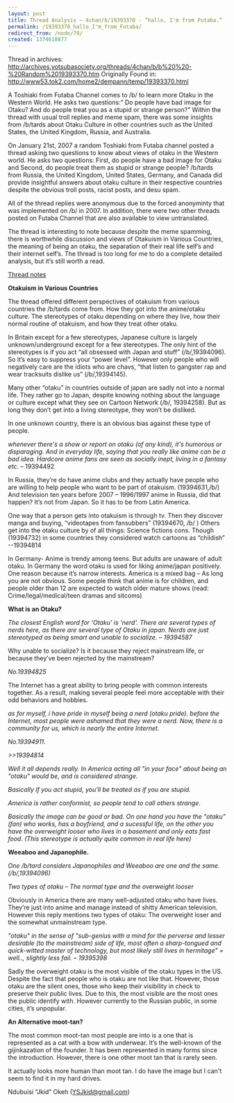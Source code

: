 ```yaml
---
layout: post
title: Thread Analysis – 4chan/b/19393370 - “hallo, I'm from Futaba.”
permalink: /19393370_hallo_I'm_from_Futaba/
redirect_from: /node/79/
created: 1374618877
---
```

Thread in archives: http://archives.yotsubasociety.org/threads/4chan/b/b%20%20-%20Random%2019393370.htm
Originally Found in: http://www53.tok2.com/home2/dempann/temp/19393370.html

A Toshiaki from Futaba Channel comes to /b/ to learn more Otaku in the Western World. He asks two questions:” Do people have bad image for Otaku? And do people treat you as a stupid or strange person?” Within the thread with usual troll replies and meme spam, there was some insights from /b/tards about Otaku Culture in other countries such as the United States, the United Kingdom, Russia, and Australia. 

On January 21st, 2007 a random Toshiaki from Futaba channel posted a thread asking two questions to know about views of otaku in the Western world. He asks two questions: First, do people have a bad image for Otaku and Second, do people treat them as stupid or strange people?  /b/tards from Russia, the United Kingdom, United States, Germany, and Canada did provide insightful answers about otaku culture in their respective countries despite the obvious troll posts, racist posts, and desu spam.

All of the thread replies were anonymous due to the forced anonyminty that was implemented on /b/ in 2007. In addition, there were two other threads posted on Futaba Channel that are also available to view untranslated.

The thread is interesting to note because despite the meme spamming, there is worthwhile discussion and views of Otakuism in Various Countries, the meaning of being an otaku, the separation of their real life self’s and their internet self’s. The thread is too long for me to do a complete detailed analysis, but it’s still worth a read.

<u>Thread notes</u>

<b>Otakuism in Various Countries</b>

The thread offered different perspectives of otakuism from various countries the /b/tards come from. How they got into the anime/otaku culture. The stereotypes of otaku depending on where they live, how their normal routine of otakuism, and how they treat other otaku.

In Britain except for a few stereotypes, Japanese culture is largely unknown/underground except for a few stereotypes.  The only hint of the stereotypes is if you act “all obsessed with Japan and stuff” (/b/,19394096). So it’s easy to suppress your “power level”. However only people who will negatively care are the idiots who are chavs, “that listen to gangster rap and wear tracksuits dislike us” (/b/,19394145).

Many other “otaku” in countries outside of japan are sadly not into a normal life. They rather go to Japan, despite knowing nothing about the language or culture except what they see on Cartoon Network (/b/, 19394258). But as long they don’t get into a living stereotype, they won’t be disliked.

In one unknown country, there is an obvious bias against these type of people. 

<i>whenever there's a show or report on otaku (of any kind), it's humorous or disparaging. And in everyday life, saying that you really like anime can be a bad idea. Hardcore anime fans are seen as socially inept, living in a fantasy etc.</i> – 19394492

In Russia, they’re do have anime clubs and they actually have people who are willing to help people who want to be part of otakuism. (19394631,/b/) And television ten years before 2007 – 1996/1997 anime in Russia, did that happen?  It’s not from Japan. So it has to be from Latin America.

One way that a person gets into otakuism is through tv. Then they discover manga and buying, “videotapes from fansubbers” (19394670, /b/ ) Others get into the otaku culture by of all things: Science fictions cons. Though (19394732) in some countries they considered watch cartoons as “childish” --19394814

In Germany- Anime is trendy among teens. But adults are unaware of adult otaku. In Germany the word otaku is used for liking anime/japan positively.  One reason because it’s narrow interests.  America is a mixed bag – As long you are not obvious. Some people think that anime is for children, and people older than 12 are expected to watch older mature shows (read: Crime/legal/medical/teen dramas and sitcoms)

<b>What is an Otaku?</b>

<i>The closest English word for 'Otaku' is 'nerd'. There are several types of nerds here, as there are several type of Otaku in japan. Nerds are just stereotyped as being smart and unable to socialize. – 19394587</i> 

Why unable to socialize? Is it because they reject mainstream life, or because they’ve been rejected by the mainstream?

<i>No.19394825</i>

The Internet has a great ability to bring people with common interests together. As a result, making several people feel more acceptable with their odd behaviors and hobbies. 

<i>as for myself, i have pride in myself being a nerd (otaku pride). before the Internet, most people were ashamed that they were a nerd. Now, there is a community for us, which is nearly the entire Internet.</i>

<i>No.19394911</i>.

<i>>>19394814</i>

<i>Well it all depends really. In America acting all "in your face" about being an "otaku" would be, and is considered strange.</i> 

<i>Basically if you act stupid, you'll be treated as if you are stupid.</i> 

<i>America is rather conformist, so people tend to call others strange</i>. 

<i>Basically the image can be good or bad. On one hand you have the "otaku" (fan) who works, has a boyfriend, and a sucessful life, on the other you have the overweight looser who lives in a basement and only eats fast food. (This stereotype is actually quite common in real life here)</i>

<b>Weeaboo and Japanophile.</b>

<i>One /b/tard considers Japanophiles and Weeaboo are one and the same. (/b/,19394096)</i>

<i>Two types of otaku – The normal type and the overweight looser</i>

Obviously in America there are many well-adjusted otaku who have lives. They’re just into anime and manage instead of shitty American television. However this reply mentions two types of otaku: The overweight loser and the somewhat unmainstream type.

<i>"otaku" in the sense of "sub-genius with a mind for the perverse and lesser desirable (to the mainstream) side of life, most often a sharp-tongued and quick-witted master of technology, but most likely still lives in hermitage" = well.., slightly less fa­­il. – 19395398</i>

Sadly the overweight otaku is the most visible of the otaku types in the US. Despite the fact that people who is otaku are not like that. However, those otaku are the silent ones, those who keep their visibility in check to preserve their public lives. Due to this, the most visible are the most ones the public identify with.  However currently to the Russian public, in some cities, it’s unpopular.

<b>An Alternative moot-tan?</b>

The most common moot-tan most people are into is a one that is represented as a cat with a bow with underwear. It’s the well-known of the gijinkazation of the founder. It has been represented in many forms since the introduction. However, there is one other moot tan that is rarely seen.

It actually looks more human than moot tan. I do have the image but I can't seem to find it in my hard drives.

Ndubuisi “Jkid” Okeh (YSJkid@gmail.com)

